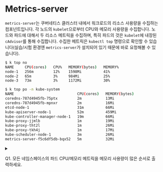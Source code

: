 # Metrics-server

`metrics-server`는 쿠버네티스 클러스터 내에서 워크로드의 리소스 사용량을 수집하는 컴포넌트입니다. 각 노드의 `kubelet`으로부터 CPU와 메모리 사용량을 수집합니다. 노드와 파드에 대해서 두 리소스 메트릭을 수집하며, 특히 파드의 것은 `kubelet`에 내장된 `cAdvisor`를 통해 수집합니다. 수집한 메트릭은 `kubectl top` 명령으로 확인할 수 있습니다(실습/시험 환경엔 `metrics-server`가 설치되어 있기 때문에 바로 요청해볼 수 있습니다).

```sh
$ k top no
NAME     CPU(cores)   CPU%   MEMORY(bytes)   MEMORY%
node-1   256m         12%    1598Mi          41%
node-2   65m          3%     984Mi           25%
node-3   73m          3%     1172Mi          30%

$ k top po -n kube-system
NAME                             CPU(cores)   MEMORY(bytes)
coredns-787d4945fb-75ptx         2m           13Mi
coredns-787d4945fb-mpnxr         2m           16Mi
etcd-node-1                      31m          66Mi
kube-apiserver-node-1            52m          459Mi
kube-controller-manager-node-1   19m          66Mi
kube-proxy-jjmlb                 1m           19Mi
kube-proxy-tht2l                 1m           26Mi
kube-proxy-tkh4j                 1m           17Mi
kube-scheduler-node-1            3m           26Mi
metrics-server-f5c6df5db-bqx52   5m           32Mi
```


<details>
<summary>

Q1. 모든 네임스페이스의 파드 CPU/메모리 메트릭을 메모리 사용량이 많은 순서로 출력하세요.
</summary>

```sh
$ k top po -A --sort-by memory
```

</details>

```sh
